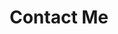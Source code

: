 ---
widget: contact
headless: true  # This file represents a page section.

# Put Your Section Options Here (title, background, etc.) ...
title: Contact Me
subtitle: ''
weight: 10

content:
  # Automatically link email and phone or display as text?
  autolink: false

  # Email form provider
  form:
    provider: formspree
    formspree:
      id: mzzvwaqn
    netlify:
      # Enable CAPTCHA challenge to reduce spam?
      captcha: false

  # Contact details (edit or remove options as required)
  email: 
  phone: 
  address:
    street: 
    city: 
    region: 
    postcode: 
    country: 
    country_code: 
  coordinates:
    latitude: 
    longitude: 
  directions: 
  office_hours:
  appointment_url: 
  contact_links:
    - icon: 
      icon_pack: 
      name: 
      link: 
    - icon: 
      icon_pack: 
      name: 
      link: 

design:
  # Choose how many columns the section has. Valid values: '1' or '2'.
  columns: '1'
---